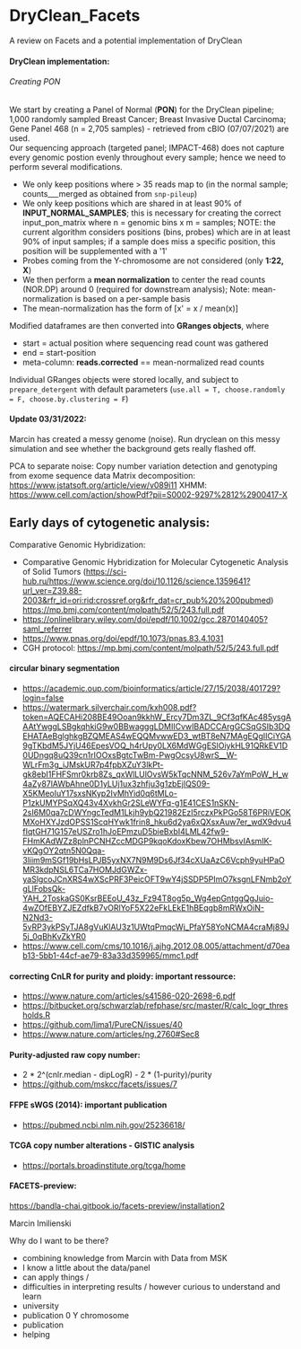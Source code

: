# DryClean_Facets
A review on Facets and a potential implementation of DryClean

#### DryClean implementation:   
###### Creating PON
We start by creating a Panel of Normal (**PON**) for the DryClean pipeline;   
1,000 randomly sampled Breast Cancer; Breast Invasive Ductal Carcinoma; Gene Panel 468 (n = 2,705 samples) - retrieved from cBIO (07/07/2021) are used.    
Our sequencing approach (targeted panel; IMPACT-468) does not capture every genomic postion evenly throughout every sample; hence we need to perform several modifications.   
* We only keep positions where > 35 reads map to (in the normal sample; counts___merged as obtained from `snp-pileup`)   
* We only keep positions which are shared in at least 90% of **INPUT_NORMAL_SAMPLES**; this is necessary for creating the correct input_pon_matrix where n = genomic bins x m = samples; NOTE: the current algorithm considers positions (bins, probes) which are in at least 90% of input samples; if a sample does miss a specific position, this position will be supplemented with a '1'
* Probes coming from the Y-chromosome are not considered (only **1:22, X**)   
* We then perform a **mean normalization** to center the read counts (NOR.DP) around 0 (required for downstream analysis); Note: mean-normalization is based on a per-sample basis  
* The mean-normalization has the form of [x' = x / mean(x)]  

Modified dataframes are then converted into **GRanges objects**, where   
* start = actual position where sequencing read count was gathered
* end = start-position
* meta-column: **reads.corrected** == mean-normalized read counts   

Individual GRanges objects were stored locally, and subject to `prepare_detergent` with default parameters (`use.all = T, choose.randomly = F, choose.by.clustering = F`)


#### Update 03/31/2022:  
Marcin has created a messy genome (noise). Run dryclean on this messy simulation and see whether the background gets really flashed off. 

PCA to separate noise: Copy number variation detection and genotyping
from exome sequence data
Matrix decomposition: https://www.jstatsoft.org/article/view/v089i11
XHMM: https://www.cell.com/action/showPdf?pii=S0002-9297%2812%2900417-X

## Early days of cytogenetic analysis:
Comparative Genomic Hybridization:    
- Comparative Genomic Hybridization for Molecular Cytogenetic Analysis of Solid Tumors (https://sci-hub.ru/https://www.science.org/doi/10.1126/science.1359641?url_ver=Z39.88-2003&rfr_id=ori:rid:crossref.org&rfr_dat=cr_pub%20%200pubmed)
https://mp.bmj.com/content/molpath/52/5/243.full.pdf  
- https://onlinelibrary.wiley.com/doi/epdf/10.1002/gcc.2870140405?saml_referrer    
- https://www.pnas.org/doi/epdf/10.1073/pnas.83.4.1031   
- CGH protocol: https://mp.bmj.com/content/molpath/52/5/243.full.pdf 

#### circular binary segmentation
- https://academic.oup.com/bioinformatics/article/27/15/2038/401729?login=false   
- https://watermark.silverchair.com/kxh008.pdf?token=AQECAHi208BE49Ooan9kkhW_Ercy7Dm3ZL_9Cf3qfKAc485ysgAAAtYwggLSBgkqhkiG9w0BBwagggLDMIICvwIBADCCArgGCSqGSIb3DQEHATAeBglghkgBZQMEAS4wEQQMvwwED3_wtBT8eN7MAgEQgIICiYGA9gTKbdM5JYjU46EpesVOQ_h4rUpy0LX6MdWGgESlOiykHL91QRkEV1D0UDngq8uQ39cn1rIOOxsBgtcTwBm-PwgOcsyU8wrS__W-WLrFm3g_iJMskUR7p4fpbXZuY3lkPt-gk8ebI1FHFSmr0krb8Zs_qxWlLUlOvsW5kTqcNNM_526v7aYmPoW_H_w4aZy87lAWbAhne0D1yLUj1ux3zhfju3g1zbEjlQS09-X5KMeoIuY17sxsNKyp2IvMhYid0q6tMLo-P1zkUMYPSqXQ43v4XvkhGr2SLeWYFq-g1E41CES1nSKN-2sI6M0qa7cDWYngcTedM1Lkjh9ybQ21982EzI5rczxPkPGo58T6PRiVEOKMXoHXYJzdOPSS1ScqHYwk1frin8_hku6d2ya6xQXsxAuw7er_wdX9dvu4fIqtGH71G157eUSZro1hJoEPmzuD5bieBxbI4LML42fw9-FHmKAdWZz8plnPCNHZccMDGP9kqoKdoxKbew7OHMbsvIAsmIK-vKQgOY2qtn5N0Qqa-3liim9mSGf19bHsLPJB5yxNX7N9M9Ds6Jf34cXUaAzC6Vcph9yuHPaOMR3kdpNSL6TCa7HOMJdGWZx-yaSlgcoJCnXRS4wXScPRF3PeicOFT9wY4jSSDP5PImO7ksgnLFNmb2oYgLlFobsQk-YAH_2ToskaGS0KsrBEEoU_43z_Fz94T8og5p_Wg4epGntggQgJuio-4wZOfEBYZJEZdfkB7vORlYoF5X22eFkLEkE1hBEqgb8mRWxOiN-N2Nd3-5vRP3ykPSyTJA8gVuKlAU3z1UWtqPmqcWj_PfaY58YoNCMA4craMj89J5j_0qBhKvZkYR0   
- https://www.cell.com/cms/10.1016/j.ajhg.2012.08.005/attachment/d70eab13-5bb1-44cf-ae79-83a33d359965/mmc1.pdf   



#### correcting CnLR for purity and ploidy: important ressource:
- https://www.nature.com/articles/s41586-020-2698-6.pdf   
- https://bitbucket.org/schwarzlab/refphase/src/master/R/calc_logr_thresholds.R
- https://github.com/lima1/PureCN/issues/40
- https://www.nature.com/articles/ng.2760#Sec8   

#### Purity-adjusted raw copy number:
- 2 * 2^(cnlr.median - dipLogR) - 2 * (1-purity)/purity    
- https://github.com/mskcc/facets/issues/7

#### FFPE sWGS (2014): important publication   
- https://pubmed.ncbi.nlm.nih.gov/25236618/   

#### TCGA copy number alterations - GISTIC analysis
- https://portals.broadinstitute.org/tcga/home


#### FACETS-preview:
https://bandla-chai.gitbook.io/facets-preview/installation2   


Marcin Imilienski   

Why do I want to be there? 
- combining knowledge from Marcin with Data from MSK
- I know a little about the data/panel
- can apply things /
- difficulties in interpreting results / however curious to understand and learn
- university
- publication 0 Y chromosome
- publication
- helping
